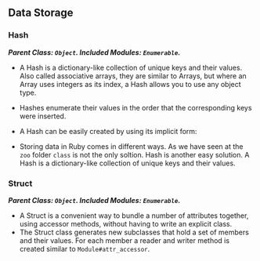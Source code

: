 ## Data Storage

### Hash
***Parent Class: `Object`. Included Modules: `Enumerable`.***

* A Hash is a dictionary-like collection of unique keys and their values. Also called associative arrays, they are similar to Arrays, but where an Array uses integers as its index, a Hash allows you to use any object type.
* Hashes enumerate their values in the order that the corresponding keys were inserted.
* A Hash can be easily created by using its implicit form:

* Storing data in Ruby comes in different ways. As we have seen at the `zoo` folder `class` is not the only soltion.
Hash is another easy solution. A Hash is a dictionary-like collection of unique keys and their values. 


### Struct
***Parent Class: `Object`. Included Modules: `Enumerable`.***

* A Struct is a convenient way to bundle a number of attributes together, using accessor methods, without having to write an explicit class.
* The Struct class generates new subclasses that hold a set of members and their values. For each member a reader and writer method is created similar to `Module#attr_accessor`.